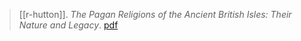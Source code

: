 > [[r-hutton]]. *The Pagan Religions of the Ancient British Isles: Their Nature and Legacy*. [pdf](a/r-hutton1991.pdf)
